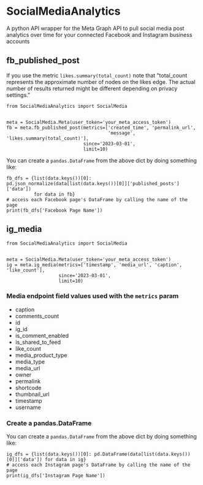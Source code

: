 # SocialMediaAnalytics
A python API wrapper for the Meta Graph API to pull social media post analytics over time for your connected Facebook and Instagram business accounts
## fb_published_post
If you use the metric `likes.summary(total_count)` note that "total_count represents the approximate number of nodes on the likes edge. The actual number of results returned might be different depending on privacy settings."
```
from SocialMediaAnalytics import SocialMedia


meta = SocialMedia.Meta(user_token='your_meta_access_token')
fb = meta.fb_published_post(metrics=['created_time', 'permalink_url',
                                     'message', 'likes.summary(total_count)'],
                            since='2023-03-01',
                            limit=10)
```

You can create a `pandas.DataFrame` from the above dict by doing something like:
```
fb_dfs = {list(data.keys())[0]: pd.json_normalize(data[list(data.keys())[0]]['published_posts']['data'])
          for data in fb}
# access each Facebook page's DataFrame by calling the name of the page
print(fb_dfs['Facebook Page Name'])
```

## ig_media
```
from SocialMediaAnalytics import SocialMedia


meta = SocialMedia.Meta(user_token='your_meta_access_token')
ig = meta.ig_media(metrics=['timestamp', 'media_url', 'caption', 'like_count'],
                   since='2023-03-01',
                   limit=10)
```
### Media endpoint field values used with the `metrics` param
- caption
- comments_count
- id
- ig_id
- is_comment_enabled
- is_shared_to_feed
- like_count
- media_product_type
- media_type
- media_url
- owner
- permalink
- shortcode
- thumbnail_url
- timestamp
- username

### Create a pandas.DataFrame
You can create a `pandas.DataFrame` from the above dict by doing something like:
```
ig_dfs = {list(data.keys())[0]: pd.DataFrame(data[list(data.keys())[0]]['data']) for data in ig}
# access each Instagram page's DataFrame by calling the name of the page
print(ig_dfs['Instagram Page Name'])
```

